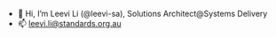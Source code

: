 - 👋 Hi, I’m Leevi Li (@leevi-sa), Solutions Architect@Systems Delivery
- 📫 leevi.li@standards.org.au

<!---
leevi-sa/leevi-sa is a ✨ special ✨ repository because its `README.md` (this file) appears on your GitHub profile.
You can click the Preview link to take a look at your changes.
--->

